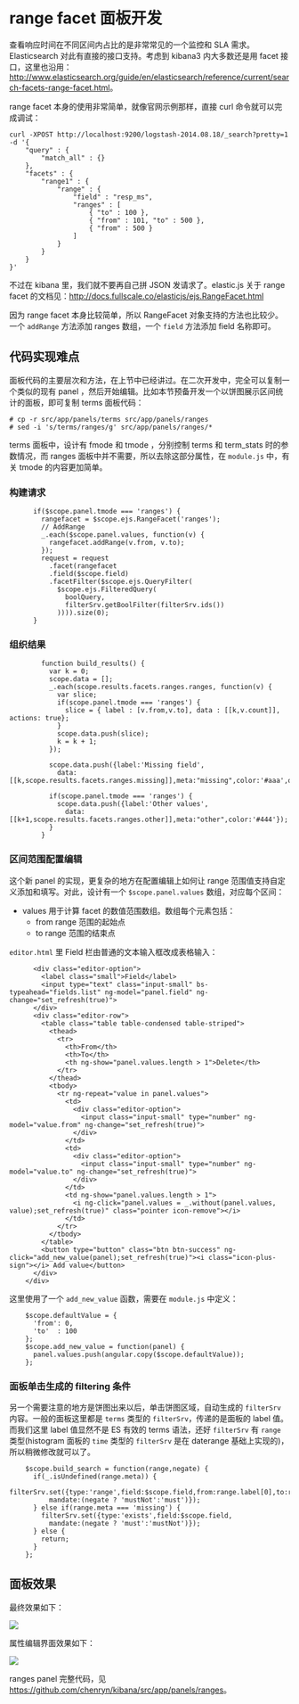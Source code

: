# range facet 面板开发

查看响应时间在不同区间内占比的是非常常见的一个监控和 SLA 需求。Elasticsearch 对此有直接的接口支持。考虑到 kibana3 内大多数还是用 facet 接口，这里也沿用：<http://www.elasticsearch.org/guide/en/elasticsearch/reference/current/search-facets-range-facet.html>。

range facet 本身的使用非常简单，就像官网示例那样，直接 curl 命令就可以完成调试：

```
curl -XPOST http://localhost:9200/logstash-2014.08.18/_search?pretty=1 -d '{
    "query" : {
        "match_all" : {}
    },
    "facets" : {
        "range1" : {
            "range" : {
                "field" : "resp_ms",
                "ranges" : [
                    { "to" : 100 },
                    { "from" : 101, "to" : 500 },
                    { "from" : 500 }
                ]
            }
        }
    }
}'
```

不过在 kibana 里，我们就不要再自己拼 JSON 发请求了。elastic.js 关于 range facet 的文档见：<http://docs.fullscale.co/elasticjs/ejs.RangeFacet.html>

因为 range facet 本身比较简单，所以 RangeFacet 对象支持的方法也比较少。一个 `addRange` 方法添加 ranges 数组，一个 `field` 方法添加 field 名称即可。

## 代码实现难点

面板代码的主要层次和方法，在上节中已经讲过。在二次开发中，完全可以复制一个类似的现有 panel ，然后开始编辑。比如本节预备开发一个以饼图展示区间统计的面板，即可复制 terms 面板代码：

```
# cp -r src/app/panels/terms src/app/panels/ranges
# sed -i 's/terms/ranges/g' src/app/panels/ranges/*
```

terms 面板中，设计有 fmode 和 tmode ，分别控制 terms 和 term_stats 时的参数情况，而 ranges 面板中并不需要，所以去除这部分属性，在 `module.js` 中，有关 tmode 的内容更加简单。

### 构建请求

```
      if($scope.panel.tmode === 'ranges') {
        rangefacet = $scope.ejs.RangeFacet('ranges');
        // AddRange
        _.each($scope.panel.values, function(v) {
          rangefacet.addRange(v.from, v.to);
        });
        request = request
          .facet(rangefacet
          .field($scope.field)
          .facetFilter($scope.ejs.QueryFilter(
            $scope.ejs.FilteredQuery(
              boolQuery,
              filterSrv.getBoolFilter(filterSrv.ids())
            )))).size(0);
      }
```

### 组织结果

```
        function build_results() {
          var k = 0;
          scope.data = [];
          _.each(scope.results.facets.ranges.ranges, function(v) {
            var slice;
            if(scope.panel.tmode === 'ranges') {
              slice = { label : [v.from,v.to], data : [[k,v.count]], actions: true};
            }
            scope.data.push(slice);
            k = k + 1;
          });

          scope.data.push({label:'Missing field',
            data:[[k,scope.results.facets.ranges.missing]],meta:"missing",color:'#aaa',opacity:0});

          if(scope.panel.tmode === 'ranges') {
            scope.data.push({label:'Other values',
              data:[[k+1,scope.results.facets.ranges.other]],meta:"other",color:'#444'});
          }
        }
```

### 区间范围配置编辑

这个新 panel 的实现，更复杂的地方在配置编辑上如何让 range 范围值支持自定义添加和填写。对此，设计有一个 `$scope.panel.values` 数组，对应每个区间：

* values
    用于计算 facet 的数值范围数组。数组每个元素包括：
    * from
        range 范围的起始点
    * to
        range 范围的结束点

`editor.html` 里 Field 栏由普通的文本输入框改成表格输入：

```
      <div class="editor-option">
        <label class="small">Field</label>
        <input type="text" class="input-small" bs-typeahead="fields.list" ng-model="panel.field" ng-change="set_refresh(true)">
      </div>
      <div class="editor-row">
        <table class="table table-condensed table-striped">
          <thead>
            <tr>
              <th>From</th>
              <th>To</th>
              <th ng-show="panel.values.length > 1">Delete</th>
            </tr>
          </thead>
          <tbody>
            <tr ng-repeat="value in panel.values">
              <td>
                <div class="editor-option">
                  <input class="input-small" type="number" ng-model="value.from" ng-change="set_refresh(true)">
                </div>
              </td>
              <td>
                <div class="editor-option">
                  <input class="input-small" type="number" ng-model="value.to" ng-change="set_refresh(true)">
                </div>
              </td>
              <td ng-show="panel.values.length > 1">
                <i ng-click="panel.values = _.without(panel.values, value);set_refresh(true)" class="pointer icon-remove"></i>
              </td>
            </tr>
          </tbody>
        </table>
        <button type="button" class="btn btn-success" ng-click="add_new_value(panel);set_refresh(true)"><i class="icon-plus-sign"></i> Add value</button>
      </div>
    </div>
```

这里使用了一个 `add_new_value` 函数，需要在 `module.js` 中定义：

```
    $scope.defaultValue = {
      'from': 0,
      'to'  : 100
    };
    $scope.add_new_value = function(panel) {
      panel.values.push(angular.copy($scope.defaultValue));
    };
```

### 面板单击生成的 filtering 条件

另一个需要注意的地方是饼图出来以后，单击饼图区域，自动生成的 `filterSrv` 内容。一般的面板这里都是 `terms` 类型的 `filterSrv`，传递的是面板的 label 值。而我们这里 label 值显然不是 ES 有效的 terms 语法，还好 `filterSrv` 有 `range` 类型(histogram 面板的 `time` 类型的 `filterSrv` 是在 daterange 基础上实现的)，所以稍微修改就可以了。

```
    $scope.build_search = function(range,negate) {
      if(_.isUndefined(range.meta)) {
        filterSrv.set({type:'range',field:$scope.field,from:range.label[0],to:range.label[1],
          mandate:(negate ? 'mustNot':'must')});
      } else if(range.meta === 'missing') {
        filterSrv.set({type:'exists',field:$scope.field,
          mandate:(negate ? 'must':'mustNot')});
      } else {
        return;
      }
    };
```

## 面板效果

最终效果如下：

![](https://github.com/chenryn/kibana/raw/master/docs/chenryn_img/range-panel.jpg)

属性编辑界面效果如下：

![](https://github.com/chenryn/kibana/raw/master/docs/chenryn_img/range-setting.jpg)

ranges panel 完整代码，见 <https://github.com/chenryn/kibana/src/app/panels/ranges>。
